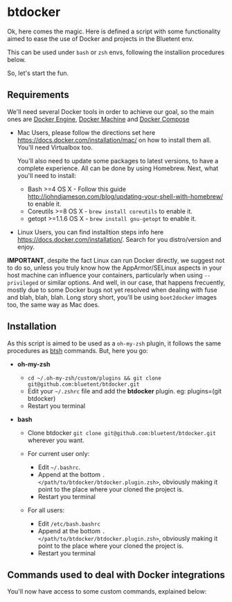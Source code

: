 # btdocker

Ok, here comes the magic. Here is defined a script with some functionality aimed
to ease the use of Docker and projects in the Bluetent env.

This can be used under `bash` or `zsh` envs, following the installion procedures
below.

So, let's start the fun.

Requirements
------------

We'll need several Docker tools in order to achieve our goal, so the main ones are
[Docker Engine](https://docs.docker.com/), [Docker Machine](https://docs.docker.com/machine/) and [Docker Compose](https://docs.docker.com/compose/)

* Mac Users, please follow the directions set here https://docs.docker.com/installation/mac/
on how to install them all. You'll need Virtualbox too.

  You'll also need to update some packages to latest versions, to have a complete
  experience. All can be done by using Homebrew. Next, what you'll need to install:
	
	* Bash >=4 OS X - Follow this guide http://johndjameson.com/blog/updating-your-shell-with-homebrew/ to enable it.
	* Coreutils >=8 OS X - `brew install coreutils` to enable it.
	* getopt >=1.1.6 OS X - `brew install gnu-getopt` to enable it.

* Linux Users, you can find installtion steps info here https://docs.docker.com/installation/.
Search for you distro/version and enjoy.

**IMPORTANT**, despite the fact Linux can run Docker directly, we suggest not to do
so, unless you truly know how the AppArmor/SELinux aspects in your host machine
can influence your containers, particularly when using `--privileged` or similar
options. And well, in our case, that happens frecuently, mostly due to some Docker
bugs not yet resolved when dealing with fuse and blah, blah, blah.
Long story short, you'll be using `boot2docker` images too, the same way as Mac does.

Installation
------------

As this script is aimed to be used as a `oh-my-zsh` plugin, it follows the same procedures
as [btsh](https://github.com/bluetent/btsh) commands. But, here you go:

* **oh-my-zsh**
	* `cd ~/.oh-my-zsh/custom/plugins && git clone git@github.com:bluetent/btdocker.git`
	* Edit your `~/.zshrc` file and add the **btdocker** plugin. eg: plugins=(git btdocker) 
	* Restart you terminal

* **bash**
	* Clone btdocker `git clone git@github.com:bluetent/btdocker.git` wherever you want.

	* For current user only:
		* Edit `~/.bashrc`.
		* Append at the bottom `. </path/to/btdocker/btdocker.plugin.zsh>`, obviously
			making it point to the place where your cloned the project is.
		* Restart you terminal

	* For all users:
		* Edit `/etc/bash.bashrc`
		* Append at the bottom `. </path/to/btdocker/btdocker.plugin.zsh>`, obviously
			making it point to the place where your cloned the project is.
		* Restart you terminal


Commands used to deal with Docker integrations
----------------------------------------------

You'll now have access to some custom commands, explained below:

